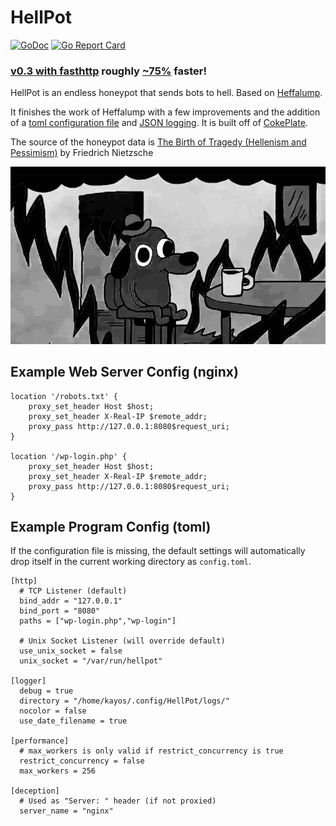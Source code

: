# HellPot
   
[![GoDoc](https://godoc.org/github.com/yunginnanet/HellPot?status.svg)](https://godoc.org/github.com/yunginnanet/HellPot) [![Go Report Card](https://goreportcard.com/badge/github.com/yunginnanet/HellPot)](https://goreportcard.com/report/github.com/yunginnanet/HellPot)
  
### [v0.3 with fasthttp](https://github.com/yunginnanet/HellPot/releases/tag/v0.3) roughly [~75%](https://github.com/yunginnanet/HellPot/issues/2) faster!
  
HellPot is an endless honeypot that sends bots to hell. Based on [Heffalump](https://github.com/carlmjohnson/heffalump).   
  
  It finishes the work of Heffalump with a few improvements and the addition of a [toml configuration file](https://github.com/spf13/viper) and [JSON logging](https://github.com/rs/zerolog). It is built off of [CokePlate](https://git.tcp.direct/kayos/CokePlate).
    

The source of the honeypot data is [The Birth of Tragedy (Hellenism and Pessimism)](https://www.gutenberg.org/files/51356/51356-h/51356-h.htm) by Friedrich Nietzsche

![Exploding Heffalump](hellgif.gif)

## Example Web Server Config (nginx)  
    
```          
location '/robots.txt' {
	proxy_set_header Host $host;
	proxy_set_header X-Real-IP $remote_addr;
	proxy_pass http://127.0.0.1:8080$request_uri;
}  

location '/wp-login.php' {
	proxy_set_header Host $host;
	proxy_set_header X-Real-IP $remote_addr;
	proxy_pass http://127.0.0.1:8080$request_uri;
}
```


## Example Program Config (toml) 
  
  If the configuration  file is missing, the default settings will automatically drop itself in the current working directory as `config.toml`.  
    
```  
[http]
  # TCP Listener (default)
  bind_addr = "127.0.0.1"
  bind_port = "8080"
  paths = ["wp-login.php","wp-login"]

  # Unix Socket Listener (will override default)
  use_unix_socket = false
  unix_socket = "/var/run/hellpot"

[logger]
  debug = true
  directory = "/home/kayos/.config/HellPot/logs/"
  nocolor = false
  use_date_filename = true

[performance]
  # max_workers is only valid if restrict_concurrency is true
  restrict_concurrency = false
  max_workers = 256
  
[deception]
  # Used as "Server: " header (if not proxied)
  server_name = "nginx"

```
  
